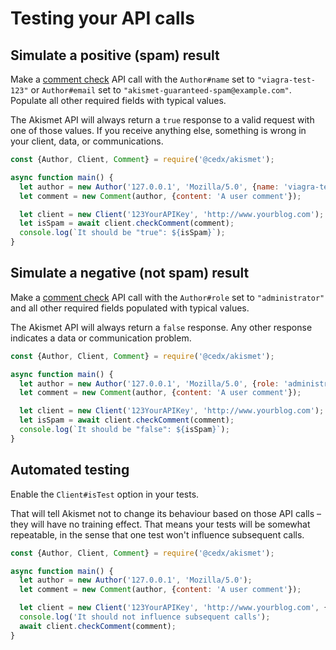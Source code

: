 # Testing your API calls

## Simulate a positive (spam) result
Make a [comment check](../features/comment_check.md) API call with the `Author#name` set to `"viagra-test-123"` or `Author#email` set to `"akismet-guaranteed-spam@example.com"`. Populate all other required fields with typical values.

The Akismet API will always return a `true` response to a valid request with one of those values. If you receive anything else, something is wrong in your client, data, or communications.

```js
const {Author, Client, Comment} = require('@cedx/akismet');

async function main() {
  let author = new Author('127.0.0.1', 'Mozilla/5.0', {name: 'viagra-test-123'});
  let comment = new Comment(author, {content: 'A user comment'});

  let client = new Client('123YourAPIKey', 'http://www.yourblog.com');
  let isSpam = await client.checkComment(comment);
  console.log(`It should be "true": ${isSpam}`);
}
```

## Simulate a negative (not spam) result
Make a [comment check](../features/comment_check.md) API call with the `Author#role` set to `"administrator"` and all other required fields populated with typical values.

The Akismet API will always return a `false` response. Any other response indicates a data or communication problem.

```js
const {Author, Client, Comment} = require('@cedx/akismet');

async function main() {
  let author = new Author('127.0.0.1', 'Mozilla/5.0', {role: 'administrator'});
  let comment = new Comment(author, {content: 'A user comment'});

  let client = new Client('123YourAPIKey', 'http://www.yourblog.com');
  let isSpam = await client.checkComment(comment);
  console.log(`It should be "false": ${isSpam}`);
}
```

## Automated testing
Enable the `Client#isTest` option in your tests.

That will tell Akismet not to change its behaviour based on those API calls – they will have no training effect. That means your tests will be somewhat repeatable, in the sense that one test won't influence subsequent calls.

```js
const {Author, Client, Comment} = require('@cedx/akismet');

async function main() {
  let author = new Author('127.0.0.1', 'Mozilla/5.0');
  let comment = new Comment(author, {content: 'A user comment'});

  let client = new Client('123YourAPIKey', 'http://www.yourblog.com', {isTest: true});
  console.log('It should not influence subsequent calls');
  await client.checkComment(comment);
}
```
